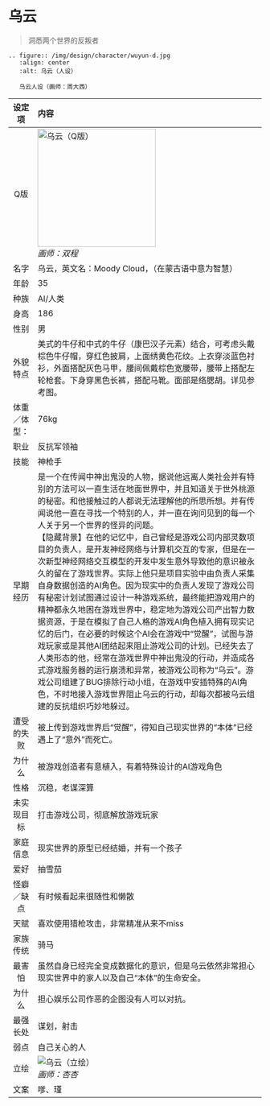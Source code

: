 # 乌云
> 洞悉两个世界的反叛者

```{eval-rst}
.. figure:: /img/design/character/wuyun-d.jpg
   :align: center
   :alt: 乌云（人设）

   乌云人设（画师：周大西）
```

|设定项|内容|
|:-:|:-|
|Q版|<img src="/img/Q/Q-wuyun.png" alt="乌云（Q版）" height="235px"><br>*画师：双程*|
|名字|乌云，英文名：Moody Cloud，（在蒙古语中意为智慧）|
|年龄|35|
|种族|AI/人类|
|身高|186|
|性别|男|
|外貌特点|美式的牛仔和中式的牛仔（康巴汉子元素）结合，可考虑头戴棕色牛仔帽，穿红色披肩，上面绣黄色花纹。上衣穿淡蓝色衬衫，外面搭配灰色马甲，腰间佩戴棕色宽腰带，腰带上搭配左轮枪套。下身穿黑色长裤，搭配马靴。面部是络腮胡。详见参考图。|
|体重／体型：|76kg|
|职业|反抗军领袖|
|技能|神枪手|
|早期经历|是一个在传闻中神出鬼没的人物，据说他远离人类社会并有特别的方法可以一直生活在地面世界中，并且知道关于世外桃源的秘密。和他接触过的人都说无法理解他的所思所想。并有传闻说他一直在寻找一个特别的人，并一直在询问见到的每一个人关于另一个世界的怪异的问题。<br>【隐藏背景】在他的记忆中，自己曾经是游戏公司内部灵数项目的负责人，是开发神经网络与计算机交互的专家，但是在一次新型神经网络交互模型的开发中发生意外导致他的意识被永久的留在了游戏世界。实际上他只是项目实验中由负责人采集自身数据创造的AI角色。因为现实中的负责人发现了游戏公司有秘密计划试图通过设计一种游戏系统，最终能把游戏用户的精神都永久地困在游戏世界中，稳定地为游戏公司产出智力数据资源，于是在模拟了自己人格的游戏AI角色植入拥有现实记忆的后门，在必要的时候这个AI会在游戏中“觉醒”，试图与游戏玩家或是其他AI团结起来阻止游戏公司的计划。已经失去了人类形态的他，经常在游戏世界中神出鬼没的行动，并造成各式游戏服务器的运行崩溃和异常，被游戏公司称为“乌云”。游戏公司组建了BUG排除行动小组，在游戏中安插特殊的AI角色，不时地接入游戏世界阻止乌云的行动，却每次都被乌云组建的反抗组织巧妙地躲过。|
|遭受的失败|被上传到游戏世界后“觉醒”，得知自己现实世界的“本体”已经遇上了“意外”而死亡。|
|为什么|被游戏创造者有意植入，有着特殊设计的AI游戏角色|
|性格|沉稳，老谋深算|
|未实现目标|打击游戏公司，彻底解放游戏玩家|
|家庭信息|现实世界的原型已经结婚，并有一个孩子|
|爱好|抽雪茄|
|怪癖／缺点|有时候看起来很随性和懒散|
|天赋|喜欢使用猎枪攻击，非常精准从来不miss|
|家族传统|骑马|
|最害怕|虽然自身已经完全变成数据化的意识，但是乌云依然非常担心现实世界中的家人以及自己“本体”的生命安全。|
|为什么|担心娱乐公司作恶的企图没有人可以对抗。|
|最强长处|谋划，射击|
|弱点|自己关心的人|
|立绘|![乌云（立绘）](/img/figure/wuyun.png)<br>*画师：杏杏*|
|文案|嗲、瑾|
